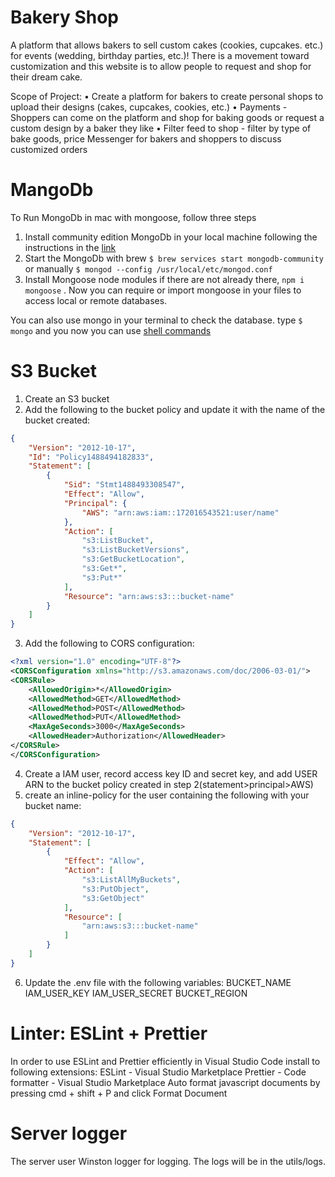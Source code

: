 # Bakery Shop

A platform that allows bakers to sell custom cakes (cookies, cupcakes. etc.) for events (wedding, birthday parties, etc.)! There is a movement toward customization and this website is to allow people to request and shop for their dream cake.

Scope of Project:
	• Create a platform for bakers to create personal shops to upload their designs (cakes, cupcakes, cookies, etc.)
	• Payments - Shoppers can come on the platform and shop for baking goods or request a custom design by a baker they like
	• Filter feed to shop - filter by type of bake goods, price
    Messenger for bakers and shoppers to discuss customized orders

# MangoDb
To Run MongoDb in mac with mongoose, follow three steps
1. Install community edition MongoDb in your local machine following the instructions in the [link](https://docs.mongodb.com/manual/administration/install-community/)
2. Start the MongoDb with brew  `$ brew services start mongodb-community` or manually `$ mongod --config /usr/local/etc/mongod.conf`
3. Install Mongoose node modules if there are not already there, `npm i mongoose` . Now you can require or import mongoose in your files to access local or remote databases.

You can also use mongo in your terminal to check the database. type `$ mongo` and you now you can use [shell commands](https://docs.mongodb.com/manual/mongo/)

# S3 Bucket
1. Create an S3 bucket
2. Add the following to the bucket policy and update it with the name of the bucket created:
```json
{
    "Version": "2012-10-17",
    "Id": "Policy1488494182833",
    "Statement": [
        {
            "Sid": "Stmt1488493308547",
            "Effect": "Allow",
            "Principal": {
                "AWS": "arn:aws:iam::172016543521:user/name"
            },
            "Action": [
                "s3:ListBucket",
                "s3:ListBucketVersions",
                "s3:GetBucketLocation",
                "s3:Get*",
                "s3:Put*"
            ],
            "Resource": "arn:aws:s3:::bucket-name"
        }
    ]
}
```
3. Add the following to CORS configuration:
```xml
<?xml version="1.0" encoding="UTF-8"?>
<CORSConfiguration xmlns="http://s3.amazonaws.com/doc/2006-03-01/">
<CORSRule>
    <AllowedOrigin>*</AllowedOrigin>
    <AllowedMethod>GET</AllowedMethod>
    <AllowedMethod>POST</AllowedMethod>
    <AllowedMethod>PUT</AllowedMethod>
    <MaxAgeSeconds>3000</MaxAgeSeconds>
    <AllowedHeader>Authorization</AllowedHeader>
</CORSRule>
</CORSConfiguration>
```
4. Create a IAM user, record access key ID and secret key, and add USER ARN to the bucket policy created in step 2(statement>principal>AWS)
5. create an inline-policy for the user containing the following with your bucket name:
```json
{
    "Version": "2012-10-17",
    "Statement": [
        {
            "Effect": "Allow",
            "Action": [
                "s3:ListAllMyBuckets",
                "s3:PutObject",
                "s3:GetObject"
            ],
            "Resource": [
                "arn:aws:s3:::bucket-name"
            ]
        }
    ]
}
```
6. Update the .env file with the following variables:
BUCKET_NAME
IAM_USER_KEY
IAM_USER_SECRET
BUCKET_REGION

# Linter: ESLint + Prettier
In order to use ESLint and Prettier efficiently in Visual Studio Code install to following extensions:
    ESLint - Visual Studio Marketplace
    Prettier - Code formatter - Visual Studio Marketplace
Auto format javascript documents by pressing cmd + shift  + P and click Format Document

# Server logger
The server user Winston logger for logging. The logs will be in the utils/logs. 
